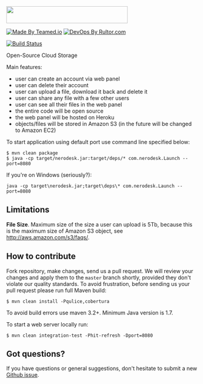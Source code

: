 <img src="http://www.nerodesk.com/logo.png" width="320px" height="45px"/>

[![Made By Teamed.io](http://img.teamed.io/btn.svg)](http://www.teamed.io)
[![DevOps By Rultor.com](http://www.rultor.com/b/teamed/nerodesk)](http://www.rultor.com/p/teamed/nerodesk)

[![Build Status](https://travis-ci.org/teamed/nerodesk.svg?branch=master)](https://travis-ci.org/teamed/nerodesk)

Open-Source Cloud Storage

Main features:

 - user can create an account via web panel
 - user can delete their account
 - user can upload a file, download it back and delete it
 - user can share any file with a few other users
 - user can see all their files in the web panel
 - the entire code will be open source
 - the web panel will be hosted on Heroku
 - objects/files will be stored in Amazon S3 (in the future will be changed to Amazon EC2)

To start application using default port use command line specified below:

```
$ mvn clean package
$ java -cp target/nerodesk.jar:target/deps/* com.nerodesk.Launch --port=8080
```

If you're on Windows (seriously?):

```
java -cp target\nerodesk.jar;target\deps\* com.nerodesk.Launch --port=8080
```

## Limitations

**File Size**.
Maximum size of the size a user can upload is 5Tb, because this is the
maximum size of Amazon S3 object, see http://aws.amazon.com/s3/faqs/.

## How to contribute

Fork repository, make changes, send us a pull request. We will review
your changes and apply them to the `master` branch shortly, provided
they don't violate our quality standards. To avoid frustration, before
sending us your pull request please run full Maven build:

```
$ mvn clean install -Pqulice,cobertura
```

To avoid build errors use maven 3.2+. Minimum Java version is 1.7.

To start a web server locally run:

```
$ mvn clean integration-test -Phit-refresh -Dport=8080
```

## Got questions?

If you have questions or general suggestions, don't hesitate to submit
a new [Github issue](https://github.com/teamed/nerodesk/issues/new).
